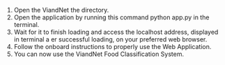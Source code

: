 1.  Open the ViandNet the directory.
2.  Open the application by running this command
    python app.py in the terminal.
3.  Wait for it to finish loading and access the localhost address, displayed in terminal a er successful
    loading, on your preferred web browser.
4.  Follow the onboard instructions to properly use the Web Application.
5.  You can now use the ViandNet Food Classification System.
